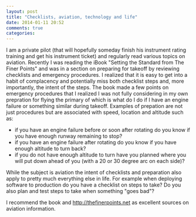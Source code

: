 ```yaml
---
layout: post
title: "Checklists, aviation, technology and life"
date: 2014-01-11 20:52
comments: true
categories: 
---
```

I am a private pilot (that will hopefully someday finish his instrument rating training and get his instrument ticket) and regularly read various topics on aviation.
Recently I was reading the iBook "Setting the Standard from The Finer Points" and was in a section on preparing for takeoff by reviewing checklists and emergency procedures.
I realized that it is easy to get into a habit of complacency and potentially miss both checklist steps and, more importantly, the intent of the steps.
The book made a few points on emergency procedures that I realized I was not fully considering in my own prepration for flying the primary of which is what do I do if I have an engine failure or something similar during takeoff.
Examples of prepation are not just procedures but are associated with speed, location and altitude such as:

  * if you have an engine failure before or soon after rotating do you know if you have enough runway remaining to stop?
  * if you have an engine failure after rotating do you know if you have enough altitude to turn back?
  * if you do not have enough altitude to turn have you planned where you will put down ahead of you (with a 20 or 30 degree arc on each side)?

While the subject is aviation the intent of checklists and preparation also apply to pretty much everything else in life.  For example when deploying software to production do you have a checklist on steps to take?  Do you also plan and test steps to take when something "goes bad"?

I recommend the book and http://thefinerpoints.net as excellent sources on aviation information. 

